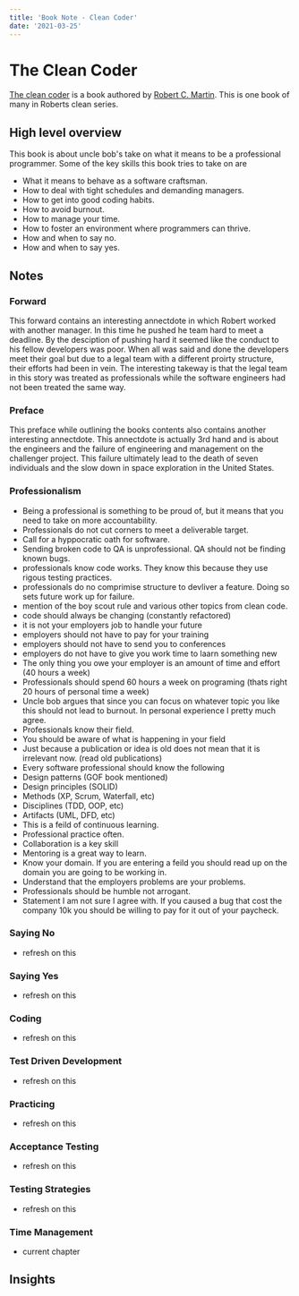 ```yaml
---
title: 'Book Note - Clean Coder'
date: '2021-03-25'
---
```


# The Clean Coder
[The clean coder](https://www.amazon.com/Clean-Coder-Conduct-Professional-Programmers/dp/0137081073) is a book authored by [Robert C. Martin](https://en.wikipedia.org/wiki/Robert_C._Martin). This is one book of many in Roberts clean series.

## High level overview
This book is about uncle bob's take on what it means to be a professional programmer. Some of the key skills this book tries to take on are

* What it means to behave as a software craftsman.
* How to deal with tight schedules and demanding managers.
* How to get into good coding habits.
* How to avoid burnout.
* How to manage your time.
* How to foster an environment where programmers can thrive.
* How and when to say no.
* How and when to say yes.

## Notes

### Forward
This forward contains an interesting annectdote in which Robert worked with another manager. In this time he pushed he team hard to meet a deadline. By the desciption of pushing hard it seemed like the conduct to his fellow developers was poor. When all was said and done the developers meet their goal but due to a legal team with a different proirty structure, their efforts had been in vein. The interesting takeway is that the legal team in this story was treated as professionals while the software engineers had not been treated the same way.

### Preface
This preface while outlining the books contents also contains another interesting annectdote. This annectdote is actually 3rd hand and is about the engineers and the failure of engineering and management on the challenger project. This failure ultimately lead to the death of seven individuals and the slow down in space exploration in the United States.

### Professionalism
* Being a professional is something to be proud of, but it means that you need to take on more accountability.
* Professionals do not cut corners to meet a deliverable target.
* Call for a hyppocratic oath for software.
* Sending broken code to QA is unprofessional. QA should not be finding known bugs.
* professionals know code works. They know this because they use rigous testing practices.
* professionals do no comprimise structure to devliver a feature. Doing so sets future work up for failure.
 * mention of the boy scout rule and various other topics from clean code.
 * code should always be changing (constantly refactored)
* it is not your employers job to handle your future
 * employers should not have to pay for your training
 * employers should not have to send you to conferences
 * employers do not have to give you work time to laarn something new
* The only thing you owe your employer is an amount of time and effort (40 hours a week)
* Professionals should spend 60 hours a week on programing (thats right 20 hours of personal time a week)
 * Uncle bob argues that since you can focus on whatever topic you like this should not lead to burnout. In personal experience I pretty much agree.
* Professionals know their field.
 * You should be aware of what is happening in your field
 * Just because a publication or idea is old does not mean that it is irrelevant now. (read old publications)
 * Every software professional should know the following
  * Design patterns (GOF book mentioned)
  * Design principles (SOLID)
  * Methods (XP, Scrum, Waterfall, etc)
  * Disciplines (TDD, OOP, etc)
  * Artifacts (UML, DFD, etc)
* This is a feild of continuous learning.
* Professional practice often.
* Collaboration is a key skill
* Mentoring is a great way to learn.
* Know your domain. If you are entering a feild you should read up on the domain you are going to be working in.
* Understand that the employers problems are your problems.
* Professionals should be humble not arrogant.
* Statement I am not sure I agree with. If you caused a bug that cost the company 10k you should be willing to pay for it out of your paycheck.

### Saying No
* refresh on this

### Saying Yes
* refresh on this

### Coding
* refresh on this

### Test Driven Development
* refresh on this

### Practicing
* refresh on this

### Acceptance Testing
* refresh on this

### Testing Strategies
* refresh on this

### Time Management
* current chapter

## Insights
